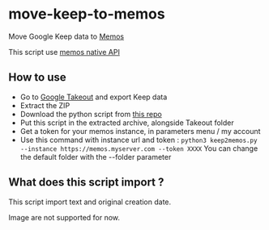 # move-keep-to-memos
Move Google Keep data to [Memos](https://github.com/usememos/memos)

This script use [memos native API](https://memos.apidocumentation.com/reference)


## How to use
- Go to [Google Takeout](https://takeout.google.com/) and export Keep data
- Extract the ZIP
- Download the python script from [this repo](https://raw.githubusercontent.com/MatthieuTinnes/move-keep-to-memos/refs/heads/main/keep2memos.py)
- Put this script in the extracted archive, alongside Takeout folder
- Get a token for your memos instance, in parameters menu / my account
- Use this command with instance url and token : `python3 keep2memos.py --instance https://memos.myserver.com --token XXXX`
You can change the default folder with the --folder parameter


## What does this script import ? 

This script import text and original creation date.

Image are not supported for now. 
